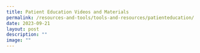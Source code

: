 ```yaml
---
title: Patient Education Videos and Materials
permalink: /resources-and-tools/tools-and-resources/patienteducation/
date: 2023-09-21
layout: post
description: ""
image: ""
---
```

